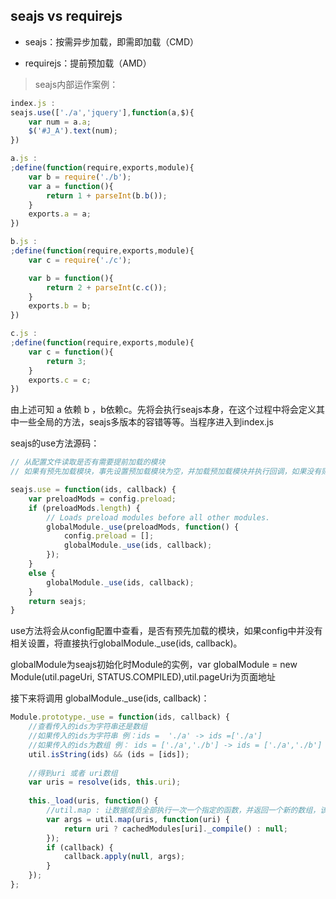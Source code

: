 ## seajs vs requirejs

- seajs：按需异步加载，即需即加载（CMD）

- requirejs：提前预加载（AMD）

> seajs内部运作案例：

```js
index.js :
seajs.use(['./a','jquery'],function(a,$){
    var num = a.a;
    $('#J_A').text(num);
})

a.js :
;define(function(require,exports,module){
    var b = require('./b');
    var a = function(){
        return 1 + parseInt(b.b());
    }
    exports.a = a;
})

b.js :
;define(function(require,exports,module){
    var c = require('./c');

    var b = function(){
        return 2 + parseInt(c.c());
    }
    exports.b = b;
})

c.js :
;define(function(require,exports,module){
    var c = function(){
        return 3;
    }
    exports.c = c;
})
```

由上述可知 a 依赖 b ，b依赖c。先将会执行seajs本身，在这个过程中将会定义其中一些全局的方法，seajs多版本的容错等等。当程序进入到index.js

seajs的use方法源码：

```js
// 从配置文件读取是否有需要提前加载的模块
// 如果有预先加载模块，事先设置预加载模块为空，并加载预加载模块并执行回调，如果没有则顺序执行

seajs.use = function(ids, callback) {
    var preloadMods = config.preload;
    if (preloadMods.length) {
        // Loads preload modules before all other modules.
        globalModule._use(preloadMods, function() {
            config.preload = [];
            globalModule._use(ids, callback);
        });
    }
    else {
        globalModule._use(ids, callback);
    }
    return seajs;
}
```

use方法将会从config配置中查看，是否有预先加载的模块，如果config中并没有相关设置，将直接执行globalModule._use(ids, callback)。

globalModule为seajs初始化时Module的实例，var globalModule = new Module(util.pageUri, STATUS.COMPILED),util.pageUri为页面地址
 
接下来将调用 globalModule._use(ids, callback)：

```js
Module.prototype._use = function(ids, callback) {
    //查看传入的ids为字符串还是数组
    //如果传入的ids为字符串 例：ids =  './a' -> ids =['./a']
    //如果传入的ids为数组 例： ids = ['./a','./b'] -> ids = ['./a','./b'] (原样不变)
    util.isString(ids) && (ids = [ids]);
    
    //得到uri 或者 uri数组
    var uris = resolve(ids, this.uri);
    
    this._load(uris, function() {
        //util.map : 让数据成员全部执行一次一个指定的函数，并返回一个新的数组，该数组为原数组成员执行回调后的结果
        var args = util.map(uris, function(uri) {
            return uri ? cachedModules[uri]._compile() : null;
        });
        if (callback) {
            callback.apply(null, args);
        }
    });
};
 ```
 
 
 
